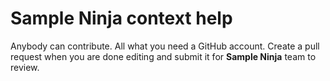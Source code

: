 # Sample Ninja context help

Anybody can contribute. All what you need a GitHub account. Create a pull request when you are done editing and submit it for **Sample Ninja** team to review.
